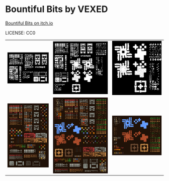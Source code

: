 Bountiful Bits by VEXED
===

[Bountiful Bits on itch.io](https://v3x3d.itch.io/bountiful-bits)

LICENSE: CC0

| | | |
|---|---|---|
| ![1bit civilized](1-Bit/Civilized.png) | ![1bit full](1-Bit/Full.png) | ![1bit Natural](1-Bit/Natural.png) |
| ![Colored civilized](Colored/Civilized.png) | ![Colored full](Colored/Full.png) | ![Colored Natural](Colored/Natural.png) |
